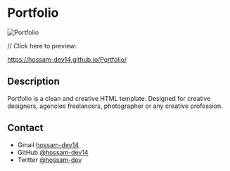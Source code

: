 # Portfolio

![Portfolio](https://user-images.githubusercontent.com/73648971/112232119-5100db80-8c38-11eb-9403-1c7396390c4b.png)



// Click here to preview: 

https://hossam-dev14.github.io/Portfolio/



## Description
Portfolio is a clean and creative HTML template. Designed for creative designers, agencies freelancers, photographer or any creative profession.

## Contact

- Gmail [hossam-dev14](mailto:hossamdev14@gmail.com)
- GitHub [@hossam-dev14](https://github.com/hossam-dev14)
- Twitter [@hossam-dev](https://twitter.com/hossam-dev)
